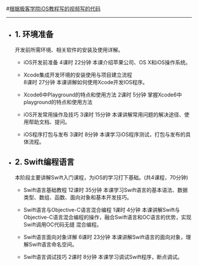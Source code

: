 
#[根据极客学院iOS教程写的视频写的代码](http://www.jikexueyuan.com/path/ios/)
***
* ## 1. 环境准备 
  开发前所需环境、相关软件的安装及使用详解。
  * iOS开发前准备
  4课时 22分钟 本课介绍苹果公司、OS X和iOS操作系统。

  * Xcode集成开发环境的安装使用与项目建立流程  
  8课时 27分钟 本课讲解如何使用Xcode开发IOS程序。

  * Xcode6中Playground的特点和使用方法
  2课时 5分钟 掌握Xcode6中playground的特点和使用方法

  * iOS开发常用操作及技巧
  3课时 15分钟 本课讲解常用问题的解决途径、使用帮助文档、提问。


  * iOS程序打包与发布
  3课时 8分钟 本课学习iOS程序测试，打包与发布的具体流程。

* ## 2. Swift编程语言
  本阶段主要讲解Swift入门课程，为iOS的学习打下基础。(共4课程，70分钟)

    * Swift语言基础教程
    12课时 35分钟 本课学习Swift语言的基本语法、数据类型、数组、函数、面向对象和基本开发技巧。

    * Swift语言与Objective-C语言混合编程
    1课时 4分钟 本课讲解Swift与Objective-C语言混合编程的操作，融合Swift语言和OC语言的优势，实现Swift调用OC代码无缝   混合编程。
    
    * Swift语言面向对象详解
    6课时 23分钟 本课讲解Swift语言的面向对象，理解Swift语言命名空间。

    * Swift语言调试技巧
    2课时 8分钟 本课学习调试Swift程序，断点调试。

